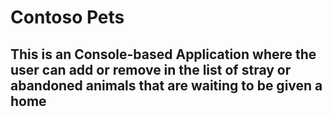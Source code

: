 # Contoso Pets

## This is an Console-based Application where the user can add or remove in the list of stray or abandoned animals that are waiting to be given a home